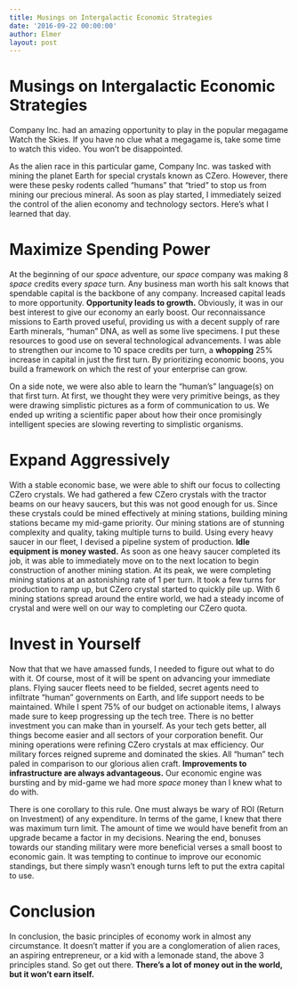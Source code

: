 ```yaml
---
title: Musings on Intergalactic Economic Strategies
date: '2016-09-22 00:00:00'
author: Elmer
layout: post
---
```

# Musings on Intergalactic Economic Strategies

Company Inc. had an amazing opportunity to play in the popular megagame Watch the Skies. If you have no clue what a megagame is, take some time to watch this video. You won’t be disappointed.

As the alien race in this particular game, Company Inc. was tasked with mining the planet Earth for special crystals known as CZero. However, there were these pesky rodents called “humans” that “tried” to stop us from mining our precious mineral. As soon as play started, I immediately seized the control of the alien economy and technology sectors. Here’s what I learned that day.

# Maximize Spending Power

At the beginning of our *space* adventure, our *space* company was making 8 *space* credits every *space* turn. Any business man worth his salt knows that spendable capital is the backbone of any company. Increased capital leads to more opportunity. **Opportunity leads to growth.** Obviously, it was in our best interest to give our economy an early boost. Our reconnaissance missions to Earth proved useful, providing us with a decent supply of rare Earth minerals, “human” DNA, as well as some live specimens. I put these resources to good use on several technological advancements. I was able to strengthen our income to 10 space credits per turn, a **whopping** 25% increase in capital in just the first turn. By prioritizing economic boons, you build a framework on which the rest of your enterprise can grow.

On a side note, we were also able to learn the “human’s” language(s) on that first turn. At first, we thought they were very primitive beings, as they were drawing simplistic pictures as a form of communication to us. We ended up writing a scientific paper about how their once promisingly intelligent species are slowing reverting to simplistic organisms.

# Expand Aggressively

With a stable economic base, we were able to shift our focus to collecting CZero crystals. We had gathered a few CZero crystals with the tractor beams on our heavy saucers, but this was not good enough for us. Since these crystals could be mined effectively at mining stations, building mining stations became my mid-game priority. Our mining stations are of stunning complexity and quality, taking multiple turns to build. Using every heavy saucer in our fleet, I devised a pipeline system of production. **Idle equipment is money wasted.** As soon as one heavy saucer completed its job, it was able to immediately move on to the next location to begin construction of another mining station. At its peak, we were completing mining stations at an astonishing rate of 1 per turn. It took a few turns for production to ramp up, but CZero crystal started to quickly pile up. With 6 mining stations spread around the entire world, we had a steady income of crystal and were well on our way to completing our CZero quota.

# Invest in Yourself

Now that that we have amassed funds, I needed to figure out what to do with it. Of course, most of it will be spent on advancing your immediate plans. Flying saucer fleets need to be fielded, secret agents need to infiltrate “human” governments on Earth, and life support needs to be maintained. While I spent 75% of our budget on actionable items, I always made sure to keep progressing up the tech tree. There is no better investment you can make than in yourself. As your tech gets better, all things become easier and all sectors of your corporation benefit. Our mining operations were refining CZero crystals at max efficiency. Our military forces reigned supreme and dominated the skies. All “human” tech paled in comparison to our glorious alien craft. **Improvements to infrastructure are always advantageous.** Our economic engine was bursting and by mid-game we had more *space* money than I knew what to do with.

There is one corollary to this rule. One must always be wary of ROI (Return on Investment) of any expenditure. In terms of the game, I knew that there was maximum turn limit. The amount of time we would have benefit from an upgrade became a factor in my decisions. Nearing the end, bonuses towards our standing military were more beneficial verses a small boost to economic gain. It was tempting to continue to improve our economic standings, but there simply wasn’t enough turns left to put the extra capital to use.

# Conclusion

In conclusion, the basic principles of economy work in almost any circumstance. It doesn’t matter if you are a conglomeration of alien races, an aspiring entrepreneur, or a kid with a lemonade stand, the above 3 principles stand. So get out there. **There’s a lot of money out in the world, but it won’t earn itself.**
